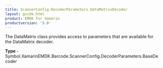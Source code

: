 ```yaml
---
title: ScannerConfig.DecoderParameters.DataMatrixDecoder
layout: guide.html 
product: EMDK For Xamarin 
productversion: '5.0' 
---
```

The DataMatrix class provides access to parameters that are available for the DataMatrix decoder.

**Type** - Symbol.XamarinEMDK.Barcode.ScannerConfig.DecoderParameters.BaseDecoder



